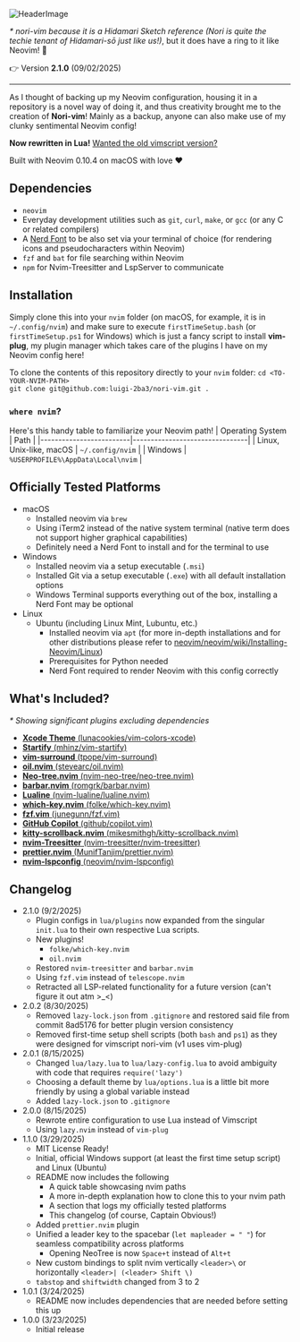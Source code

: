 ![HeaderImage](https://i.imgur.com/J2f4Shh.png)

*\* nori-vim because it is a Hidamari Sketch reference (Nori is quite the techie tenant of Hidamari-sō just like us!)*, but it does have a ring to it like Neovim! 🤭

👉 Version **2.1.0** (09/02/2025)

---
As I thought of backing up my Neovim configuration, housing it in a repository is a novel way of doing it, and thus creativity brought me to the creation of **Nori-vim**! Mainly as a backup, anyone can also make use of my clunky sentimental Neovim config!

**Now rewritten in Lua!** [Wanted the old vimscript version?](https://github.com/luigi-ichi/nori-vim/tree/v1)

Built with Neovim 0.10.4 on macOS with love ❤️

## Dependencies
* `neovim`
* Everyday development utilities such as `git`, `curl`, `make`, or `gcc` (or any C or related compilers)
* A [Nerd Font](https://www.nerdfonts.com/font-downloads) to be also set via your terminal of choice (for rendering icons and pseudocharacters within Neovim)
* `fzf` and `bat` for file searching within Neovim
* `npm` for Nvim-Treesitter and LspServer to communicate

## Installation

Simply clone this into your `nvim` folder (on macOS, for example, it is in `~/.config/nvim`) and make sure to execute `firstTimeSetup.bash` (or `firstTimeSetup.ps1` for Windows) which is just a fancy script to install **vim-plug**, my plugin manager which takes care of the plugins I have on my Neovim config here!

To clone the contents of this repository directly to your `nvim` folder:
`cd <TO-YOUR-NVIM-PATH>`  
`git clone git@github.com:luigi-2ba3/nori-vim.git .`

### `where nvim`?
Here's this handy table to familiarize your Neovim path!
| Operating System        | Path                            |
|-------------------------|--------------------------------|
| Linux, Unix-like, macOS | `~/.config/nvim`              |
| Windows                | `%USERPROFILE%\AppData\Local\nvim` |

## Officially Tested Platforms
* macOS
    * Installed neovim via `brew`
    * Using iTerm2 instead of the native system terminal (native term does not support higher graphical capabilities)
    * Definitely need a Nerd Font to install and for the terminal to use
* Windows
    * Installed neovim via a setup executable (`.msi`)
    * Installed Git via a setup executable (`.exe`) with all default installation options
    * Windows Terminal supports everything out of the box, installing a Nerd Font may be optional
* Linux
    * Ubuntu (including Linux Mint, Lubuntu, etc.)
        * Installed neovim via `apt` (for more in-depth installations and for other distributions please refer to [neovim/neovim/wiki/Installing-Neovim/Linux](https://github.com/neovim/neovim/wiki/Installing-Neovim/921fe8c40c34dd1f3fb35d5b48c484db1b8ae94b#linux))
        * Prerequisites for Python needed
        * Nerd Font required to render Neovim with this config correctly

## What's Included?

*\* Showing significant plugins excluding dependencies*
* [**Xcode Theme** (lunacookies/vim-colors-xcode)](https://github.com/lunacookies/vim-colors-xcode)
* [**Startify** (mhinz/vim-startify)](https://github.com/mhinz/vim-startify)
* [**vim-surround** (tpope/vim-surround)](https://github.com/tpope/vim-surround)
* [**oil.nvim** (stevearc/oil.nvim)](https://github.com/stevearc/oil.nvim)
* [**Neo-tree.nvim** (nvim-neo-tree/neo-tree.nvim)](https://github.com/nvim-neo-tree/neo-tree.nvim)
* [**barbar.nvim** (romgrk/barbar.nvim)](https://github.com/romgrk/barbar.nvim)
* [**Lualine** (nvim-lualine/lualine.nvim)](https://github.com/nvim-lualine/lualine.nvim)
* [**which-key.nvim** (folke/which-key.nvim)](https://github.com/folke/which-key.nvim)
* [**fzf.vim** (junegunn/fzf.vim)](https://github.com/junegunn/fzf.vim)
* [**GitHub Copilot** (github/copilot.vim)](https://github.com/github/copilot.vim)
* [**kitty-scrollback.nvim** (mikesmithgh/kitty-scrollback.nvim)](https://github.com/mikesmithgh/kitty-scrollback.nvim)
* [**nvim-Treesitter** (nvim-treesitter/nvim-treesitter)](https://github.com/nvim-treesitter/nvimvim)
* [**prettier.nvim** (MunifTanjim/prettier.nvim)](https://github.com/MunifTanjim/prettier.nvim)
* [**nvim-lspconfig** (neovim/nvim-lspconfig)](https://github.com/neovim/nvim-lspconfig)

## Changelog
* 2.1.0 (9/2/2025)
	* Plugin configs in `lua/plugins` now expanded from the singular `init.lua` to their own respective Lua scripts.
	* New plugins!
		* `folke/which-key.nvim`
        * `oil.nvim`
	* Restored `nvim-treesitter` and `barbar.nvim`
	* Using `fzf.vim` instead of `telescope.nvim` 
	* Retracted all LSP-related functionality for a future version (can't figure it out atm >_<)
* 2.0.2 (8/30/2025)
    * Removed `lazy-lock.json` from `.gitignore` and restored said file from commit 8ad5176 for better plugin version consistency
    * Removed first-time setup shell scripts (both `bash` and `ps1`) as they were designed for vimscript nori-vim (v1 uses vim-plug)
* 2.0.1 (8/15/2025)
    * Changed `lua/lazy.lua` to `lua/lazy-config.lua` to avoid ambiguity with code that requires `require('lazy')`
    * Choosing a default theme by `lua/options.lua` is a little bit more friendly by using a global variable instead
    * Added `lazy-lock.json` to `.gitignore`
* 2.0.0 (8/15/2025)
    * Rewrote entire configuration to use Lua instead of Vimscript
    * Using `lazy.nvim` instead of `vim-plug`
* 1.1.0 (3/29/2025)
    * MIT License Ready!
    * Initial, official Windows support (at least the first time setup script) and Linux (Ubuntu)
    * README now includes the following
        * A quick table showcasing nvim paths
        * A more in-depth explanation how to clone this to your nvim path
        * A section that logs my officially tested platforms
        * This changelog (of course, Captain Obvious!)
    * Added `prettier.nvim` plugin
    * Unified a leader key to the spacebar (`let mapleader = " "`) for seamless compatibility across platforms
        * Opening NeoTree is now `Space+t` instead of `Alt+t`
    * New custom bindings to split nvim vertically `<leader>\` or horizontally `<leader>| (<leader> Shift \)`
    * `tabstop` and `shiftwidth` changed from 3 to 2
* 1.0.1 (3/24/2025)
    * README now includes dependencies that are needed before setting this up
* 1.0.0 (3/23/2025)
    * Initial release